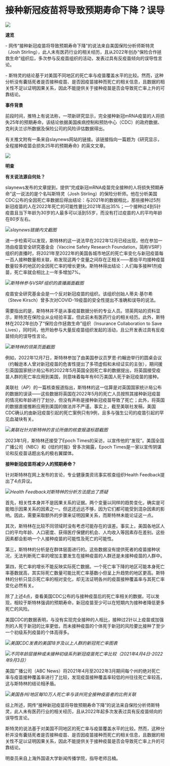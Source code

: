 # 接种新冠疫苗将导致预期寿命下降？误导

![](https://inews.gtimg.com/newsapp_bt/0/15783062348/1000)

**速览**

\- 网传“接种新冠疫苗将导致预期寿命下降”的说法来自美国保险分析师斯特灵（Josh
Stirling），此人未有医药行业的相关经历，且从2022年创办“保险合作拯救生命”组织后，多次参与反疫苗组织的活动，发表过具有反疫苗倾向的误导性言论。

\-
斯特灵的结论基于对美国不同地区的死亡率与疫苗覆盖水平的比较。然而，这种分析没有囊括死者是否接种疫苗、是否因疫苗接种而死亡的相关信息，且数据的相关性不足以证明因果关系，因此不能提供关于接种疫苗是否会导致死亡率上升的可靠结论。

**事件背景**

前段时间，推特上有说法称，一项新研究显示，完全接种新冠mRNA疫苗的人将损失25年的预期寿命，该结论依据美国疾病控制和预防中心（CDC）的政府数据、克利夫兰诊所数据及保险公司的风险评估数据得出。

有关推文附有一条来自slaynews网站的链接。该链接指向一篇题为《研究显示，全程接种疫苗会损失25年的预期寿命》的英文文章。

![](https://inews.gtimg.com/newsapp_bt/0/15783062349/1000)

**明查**

**有关说法源自何处？**

slaynews发布的文章提到，提供“完成新冠mRNA疫苗完全接种的人将损失预期寿命”这一说法的是个名叫斯特灵（Josh
Stirling）的保险分析师。他在分析美国CDC公布的全因死亡率数据后得出结论：与2021年的数据相比，那些接种过5剂新冠疫苗的人在2022年死亡的可能性要比2021年高出35%；一个接种过4到5针疫苗且当下年龄为30岁的人最多可以活到55岁，而没有打过疫苗的人的平均年龄在80岁左右。

![](https://inews.gtimg.com/newsapp_bt/0/15783062356/1000)_slaynews链接内文截图_

进一步检索可以发现，斯特林的这一说法早在2022年12月已经出现，他在参加一场由疫苗安全研究基金会（Vaccine Safety Research
Foundation，简称VSRF）组织的直播时，将2021年至2022年的美国各城市地区的死亡率变化与新冠疫苗每一百人接种数量相关联，称发现这两个变量之间存在正相关——那些平均接种疫苗数量较多的地区的全因死亡率的增长更快。斯特林得出结论：人们每多接种1剂疫苗，死亡率就会相比上一年多增加7%。

![](https://inews.gtimg.com/newsapp_bt/0/15783062357/1000)_斯特林参与VSRF组织的直播画面截图_

疫苗安全研究基金会是一个反对新冠疫苗的组织。该组织创始人蒂夫·基尔希（Steve Kirsch）曾多次对COVID-19疫苗的安全性提出不准确和误导的说法。

需要指出的是，斯特林并不是从事疫苗数据分析的专业人员。领英网站的资料显示，斯特灵在保险业从业经验丰富，但此前未有医药行业的相关经历。此外，斯特林在2022年创办了“保险合作拯救生命”组织（Insurance
Collaboration to Save Lives），同时间，他开始参与大量反疫苗组织发起的活动，且公开发表过具有反疫苗倾向的误导性言论。

![](https://inews.gtimg.com/newsapp_bt/0/15783062358/1000)_斯特林的领英页面截图_

例如，2022年12月7日，斯特林参加了由美国参议员罗恩·约翰逊举行的圆桌会议（约翰逊本人曾对新冠疫苗的危害性提出了多项虚假和未经证实的主张），期间援引英国国家统计局公布的2022年5月英国全因死亡率的数据提出，将英国接受疫苗人群的死亡率应用到美国，则意味着每年有60万美国人死于新冠疫苗的接种。

美联社（AP）的一篇核查报道指出，斯特林的这一估算是对英国国家统计局公布的数据的误读——这些数据将英国在2022年5月的死亡人员按照其接种新冠疫苗的情况和年龄进行了划分，但没有声称是接种新冠疫苗导致了死亡；此外，将英国的数据直接推断应用到美国的做法并不严谨。事实上，截至美联社发稿，美国CDC确认的由新冠疫苗引起的死亡案例只有9例，且多与强生公司的疫苗引起的罕见血凝块有关。

![](https://inews.gtimg.com/newsapp_bt/0/15783062361/1000)_美联社针对斯特林的言论所做的核查报道标题截图_

2023年1月，斯特林还接受了Epoch Times的采访，以宣传他的“发现”。美国全国广播公司（NBC）和《纽约时报》曾多次揭露，Epoch
Times是一家以宣传阴谋论和反疫苗话题出名的极右翼媒体。

**接种新冠疫苗将减少人的预期寿命？**

针对斯特林在网上发布的言论，专业健康类资讯事实核查组织Health Feedback提出了4点异议。

![](https://inews.gtimg.com/newsapp_bt/0/15783062365/1000)_Health
Feedback对斯特林的分析方法提出了质疑_

首先，相关性本身并不是因果关系的证据。两个变量以同样的趋势变化，确实是可能暗示因果关系的因素之一。但这还远远不够，因为它们都可能受到混杂因素的影响。因此，需要采取额外的步骤来证明因果关系，而斯特林未能论证这一点。

其次，斯特林在比较不同领域时没有考虑可能存在的误差。事实上，美国各地区人口的平均年龄、人口密度、获得医疗保健的机会、人均收入等因素存在差别。这些因素都会影响一个人接种疫苗的可能性及死亡的可能性。

第三，斯特林的分析是在群体层面进行的。这些数据没有提供死者的疫苗接种状况，无法判断死亡率的增加主要发生在接种疫苗的人群还是未接种疫苗的人群中。

第四，死亡率的增长不能反映实际死亡数据。一个死亡率下降的地区可能本身死亡率基数就高，其实际死亡数量可能比死亡率基数小但呈上升趋势的地区更高。斯特林的分析只显示死亡率的相对变化，却无法证明各州的疫苗接种覆盖率与其死亡率变化必然有关。

除了上述4点，查看美国CDC公布的与接种疫苗后的死亡率相关的数据，可以发现，相较于斯特林强调的预期寿命，新冠疫苗至少可以在短期内为接种者降低更多死亡的风险。

美国CDC的数据表明，与没有实现完全接种的人相比，接种过2针以上疫苗或加强剂的人死于新冠的比率更低，而未接种疫苗的个体死于新冠的风险要比接种了至少一个初级系列疫苗的个体高得多。

![](https://inews.gtimg.com/newsapp_bt/0/15783062368/1000)_美国CDC发表的美国18岁及以上人群的新冠死亡率图表_

![](https://inews.gtimg.com/newsapp_bt/0/15783062369/1000)_不同年龄层接种或未接种初级系列新冠疫苗死亡率比较（2021年4月4日-2022年9月3日）_

美国广播公司（ABC
News）将2021年4月至2022年3月期间每个州的绝对死亡率与疫苗接种覆盖率进行了比较，发现疫苗接种覆盖率较低的州往往死亡率较高，这与斯特林的结论相矛盾。

![](https://inews.gtimg.com/newsapp_bt/0/15783062371/1000)_美国各州/地区每10万人死亡率与该州完全接种疫苗者的比例关联_

综上所述，网传“接种新冠疫苗将导致预期寿命下降”的说法来自保险分析师斯特灵，此人未有医药行业的相关经历，且从2022年起多次发表过具有反疫苗倾向的误导性言论。

斯特灵的说法基于对美国不同地区的死亡率与疫苗覆盖水平的比较。然而，这种分析并没有囊括死者是否接种疫苗、是否因疫苗接种而死亡的相关信息，且数据的相关性不足以证明因果关系，因此不能提供关于接种疫苗是否会导致死亡率上升的可靠结论。

明查员来自上海外国语大学新闻传播学院，指导老师吕楠。

